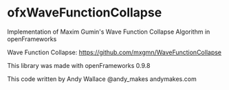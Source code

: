# ofxWaveFunctionCollapse

Implementation of Maxim Gumin's Wave Function Collapse Algorithm in openFrameworks

Wave Function Collapse: https://github.com/mxgmn/WaveFunctionCollapse

This library was made with openFrameworks 0.9.8

This code written by Andy Wallace
@andy_makes
andymakes.com
